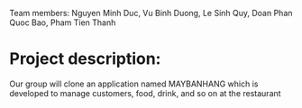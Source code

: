 Team members: Nguyen Minh Duc, Vu Binh Duong, Le Sinh Quy, Doan Phan Quoc Bao, Pham Tien Thanh
# Project description: 
Our group will clone an application named MAYBANHANG which is developed to manage customers, food, drink, and so on at the restaurant
